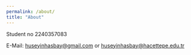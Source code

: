 ```yaml
---
permalink: /about/
title: "About"
---
```


Student no 2240357083



E-Mail: huseyinhasbay@gmail.com or huseyinhasbay@hacettepe.edu.tr
